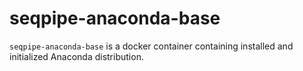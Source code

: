 # seqpipe-anaconda-base

`seqpipe-anaconda-base` is a docker container containing installed and
initialized Anaconda distribution.
